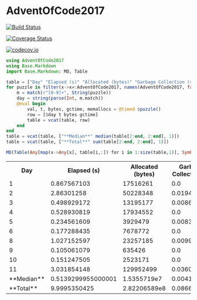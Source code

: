 # AdventOfCode2017

[![Build Status](https://travis-ci.org/ellisvalentiner/AdventOfCode2017.jl.svg?branch=master)](https://travis-ci.org/ellisvalentiner/AdventOfCode2017.jl)

[![Coverage Status](https://coveralls.io/repos/ellisvalentiner/AdventOfCode2017.jl/badge.svg?branch=master&service=github)](https://coveralls.io/github/ellisvalentiner/AdventOfCode2017.jl?branch=master)

[![codecov.io](http://codecov.io/github/ellisvalentiner/AdventOfCode2017.jl/coverage.svg?branch=master)](http://codecov.io/github/ellisvalentiner/AdventOfCode2017.jl?branch=master)


````julia
using AdventOfCode2017
using Base.Markdown
import Base.Markdown: MD, Table

table = ["Day" "Elapsed (s)" "Allocated (bytes)" "Garbage Collection (s)"]
for puzzle in filter(x->x≠:AdventOfCode2017, names(AdventOfCode2017, false))
    m = match(r"[0-9]+", String(puzzle))
    day = string(parse(Int, m.match))
    @eval begin
        val, t, bytes, gctime, memallocs = @timed $puzzle()
        row = [$day t bytes gctime]
        table = vcat(table, row)
    end
end
table = vcat(table, ["**Median**" median(table[2:end, 2:end], 1)])
table = vcat(table, ["**Total**" sum(table[2:end, 2:end], 1)])

MD(Table(Any[map(x->Any[x], table[i,:]) for i in 1:size(table,1)], Symbol[:r, :r, :r, :r]))
````



<div class="markdown"><table><tr><th>Day</th><th>Elapsed &#40;s&#41;</th><th>Allocated &#40;bytes&#41;</th><th>Garbage Collection &#40;s&#41;</th></tr><tr><td>1</td><td>0.867567103</td><td>17516261</td><td>0.0</td></tr><tr><td>2</td><td>2.86301258</td><td>50228348</td><td>0.019407258</td></tr><tr><td>3</td><td>0.498929172</td><td>13195177</td><td>0.008656046</td></tr><tr><td>4</td><td>0.528930819</td><td>17934552</td><td>0.0</td></tr><tr><td>5</td><td>0.234561609</td><td>3929479</td><td>0.008399224</td></tr><tr><td>6</td><td>0.177288435</td><td>7678772</td><td>0.0</td></tr><tr><td>8</td><td>1.027152597</td><td>23257185</td><td>0.009987306</td></tr><tr><td>9</td><td>0.105061079</td><td>635426</td><td>0.0</td></tr><tr><td>10</td><td>0.151247505</td><td>2523171</td><td>0.0</td></tr><tr><td>11</td><td>3.031854148</td><td>129952499</td><td>0.036046839</td></tr><tr><td>**Median**</td><td>0.5139299955000001</td><td>1.5355719e7</td><td>0.004199612</td></tr><tr><td>**Total**</td><td>9.9995350425</td><td>2.82206589e8</td><td>0.086696285</td></tr></table>
</div>
